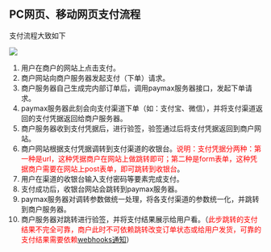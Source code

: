 ## PC网页、移动网页支付流程

支付流程大致如下

![](image/pc_mobile_flow.png)




1. 用户在商户的网站上点击支付。
2. 商户网站向商户服务器发起支付（下单）请求。
3. 商户服务器自己生成完内部订单后，调用paymax服务器接口，发起下单请求。
4. paymax服务器此刻会向支付渠道下单（如：支付宝、微信），并将支付渠道返回的支付凭据返回给商户服务器。
5. 商户服务器收到支付凭据后，进行验签，验签通过后将支付凭据返回到商户网站。
6. 商户网站根据支付凭据调转到支付渠道的收银台。<font color="red">说明：支付凭据分两种：第一种是url，这种凭据商户在网站上做跳转即可；第二种是form表单，这种凭据商户需要在网站上post表单，即可跳转到收银台</font>。
7. 用户在渠道的收银台输入支付密码等要素完成支付。
8. 支付成功后，收银台网站会跳转到paymax服务器。
9. paymax服务器对调转参数做统一处理，将各支付渠道的参数统一化，并跳转到商户服务器。
10. 商户服务器对跳转进行验签，并将支付结果展示给用户看。（<font color="red">此步跳转的支付结果不完全可靠，商户此时不可依赖跳转改变订单状态或给用户发货，可靠的支付结果需要依赖[webhooks通知](webhooks通知.md)</font>）



